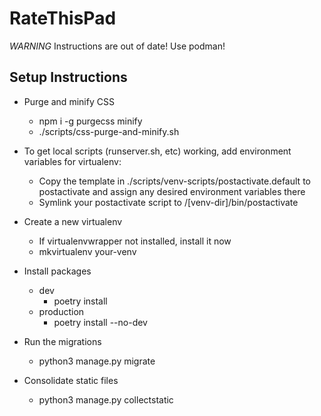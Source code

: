# RateThisPad

*WARNING* Instructions are out of date! Use podman!

## Setup Instructions

- Purge and minify CSS
  - npm i -g purgecss minify
  - ./scripts/css-purge-and-minify.sh

- To get local scripts (runserver.sh, etc) working, add environment variables for virtualenv:
  - Copy the template in ./scripts/venv-scripts/postactivate.default to postactivate and assign any desired environment variables there
  - Symlink your postactivate script to /[venv-dir]/bin/postactivate

- Create a new virtualenv
  - If virtualenvwrapper not installed, install it now
  - mkvirtualenv your-venv

- Install packages
  - dev
    - poetry install
  - production
    - poetry install --no-dev

- Run the migrations
  - python3 manage.py migrate

- Consolidate static files
  - python3 manage.py collectstatic
